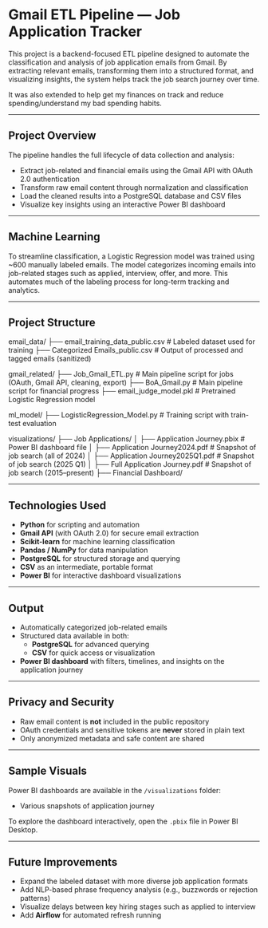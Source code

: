 # Gmail ETL Pipeline — Job Application Tracker

This project is a backend-focused ETL pipeline designed to automate the classification and analysis of job application emails from Gmail. By extracting relevant emails, transforming them into a structured format, and visualizing insights, the system helps track the job search journey over time. 

It was also extended to help get my finances on track and reduce spending/understand my bad spending habits.

---

## Project Overview

The pipeline handles the full lifecycle of data collection and analysis:

* Extract job-related and financial emails using the Gmail API with OAuth 2.0 authentication
* Transform raw email content through normalization and classification
* Load the cleaned results into a PostgreSQL database and CSV files
* Visualize key insights using an interactive Power BI dashboard

---

## Machine Learning

To streamline classification, a Logistic Regression model was trained using ~600 manually labeled emails. The model categorizes incoming emails into job-related stages such as applied, interview, offer, and more. This automates much of the labeling process for long-term tracking and analytics.

---

## Project Structure

email_data/
├── email_training_data_public.csv # Labeled dataset used for training
├── Categorized Emails_public.csv # Output of processed and tagged emails (sanitized)

gmail_related/
├── Job_Gmail_ETL.py # Main pipeline script for jobs (OAuth, Gmail API, cleaning, export)
├── BoA_Gmail.py # Main pipeline script for financial progress
├── email_judge_model.pkl # Pretrained Logistic Regression model

ml_model/
├── LogisticRegression_Model.py # Training script with train-test evaluation

visualizations/
├── Job Applications/
│ ├── Application Journey.pbix # Power BI dashboard file
│ ├── Application Journey2024.pdf # Snapshot of job search (all of 2024)
│ ├── Application Journey2025Q1.pdf # Snapshot of job search (2025 Q1)
│ ├── Full Application Journey.pdf # Snapshot of job search (2015–present)
├── Financial Dashboard/

---

## Technologies Used

* **Python** for scripting and automation
* **Gmail API** (with OAuth 2.0) for secure email extraction
* **Scikit-learn** for machine learning classification
* **Pandas / NumPy** for data manipulation
* **PostgreSQL** for structured storage and querying
* **CSV** as an intermediate, portable format
* **Power BI** for interactive dashboard visualizations

---

## Output

* Automatically categorized job-related emails
* Structured data available in both:
    * **PostgreSQL** for advanced querying
    * **CSV** for quick access or visualization
* **Power BI dashboard** with filters, timelines, and insights on the application journey

---

## Privacy and Security

* Raw email content is **not** included in the public repository
* OAuth credentials and sensitive tokens are **never** stored in plain text
* Only anonymized metadata and safe content are shared

---

## Sample Visuals

Power BI dashboards are available in the `/visualizations` folder:

* Various snapshots of application journey

To explore the dashboard interactively, open the `.pbix` file in Power BI Desktop.

---

## Future Improvements

* Expand the labeled dataset with more diverse job application formats
* Add NLP-based phrase frequency analysis (e.g., buzzwords or rejection patterns)
* Visualize delays between key hiring stages such as applied to interview
* Add **Airflow** for automated refresh running

